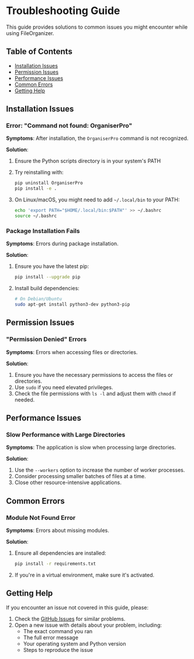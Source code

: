 # Troubleshooting Guide

This guide provides solutions to common issues you might encounter while using FileOrganizer.

## Table of Contents

- [Installation Issues](#installation-issues)
- [Permission Issues](#permission-issues)
- [Performance Issues](#performance-issues)
- [Common Errors](#common-errors)
- [Getting Help](#getting-help)

## Installation Issues

### Error: "Command not found: OrganiserPro"

**Symptoms**: After installation, the `OrganiserPro` command is not recognized.

**Solution**:

1. Ensure the Python scripts directory is in your system's PATH

2. Try reinstalling with:

   ```bash
   pip uninstall OrganiserPro
   pip install -e .
   ```

3. On Linux/macOS, you might need to add `~/.local/bin` to your PATH:

   ```bash
   echo 'export PATH="$HOME/.local/bin:$PATH"' >> ~/.bashrc
   source ~/.bashrc
   ```

### Package Installation Fails

**Symptoms**: Errors during package installation.

**Solution**:

1. Ensure you have the latest pip:

   ```bash
   pip install --upgrade pip
   ```

2. Install build dependencies:

   ```bash
   # On Debian/Ubuntu
   sudo apt-get install python3-dev python3-pip
   ```

## Permission Issues

### "Permission Denied" Errors

**Symptoms**: Errors when accessing files or directories.

**Solution**:

1. Ensure you have the necessary permissions to access the files or directories.
2. Use `sudo` if you need elevated privileges.
3. Check the file permissions with `ls -l` and adjust them with `chmod` if needed.

## Performance Issues

### Slow Performance with Large Directories

**Symptoms**: The application is slow when processing large directories.

**Solution**:

1. Use the `--workers` option to increase the number of worker processes.
2. Consider processing smaller batches of files at a time.
3. Close other resource-intensive applications.

## Common Errors

### Module Not Found Error

**Symptoms**: Errors about missing modules.

**Solution**:

1. Ensure all dependencies are installed:

   ```bash
   pip install -r requirements.txt
   ```

2. If you're in a virtual environment, make sure it's activated.

## Getting Help

If you encounter an issue not covered in this guide, please:

1. Check the [GitHub Issues](https://github.com/the-solution-desk/OrganiserPro/issues) for similar problems.
2. Open a new issue with details about your problem, including:
   - The exact command you ran
   - The full error message
   - Your operating system and Python version
   - Steps to reproduce the issue
